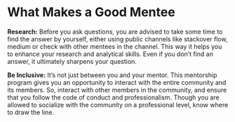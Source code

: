 # What Makes a Good Mentee

**Research:** Before you ask questions, you are advised to take some time to find the answer by yourself, either using public channels like stackover flow, medium or check with other mentees in the channel. This way it helps you to enhance your research and analytical skills. Even if you don’t find an answer, it ultimately sharpens your question.

**Be Inclusive:** It’s not just between you and your mentor. This mentorship program gives you an opportunity to interact with the entire community and its members. So, interact with other members in the community, and ensure that you follow the code of conduct and professionalism. Though you are allowed to socialize with the community on a professional level, know where to draw the line.

